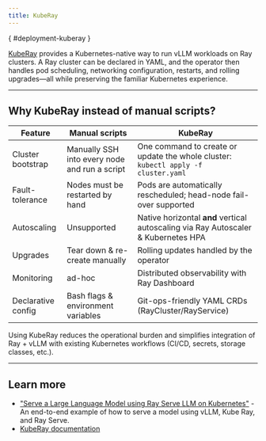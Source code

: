 ```yaml
---
title: KubeRay
---
```

[](){ #deployment-kuberay }

[KubeRay](https://github.com/ray-project/kuberay) provides a Kubernetes-native way to run vLLM workloads on Ray clusters.
A Ray cluster can be declared in YAML, and the operator then handles pod scheduling, networking configuration, restarts, and rolling upgrades—all while preserving the familiar Kubernetes experience.

---

## Why KubeRay instead of manual scripts?

| Feature | Manual scripts | KubeRay |
|---------|-----------------------------------------------------------|---------|
| Cluster bootstrap | Manually SSH into every node and run a script | One command to create or update the whole cluster: `kubectl apply -f cluster.yaml` |
| Fault-tolerance | Nodes must be restarted by hand | Pods are automatically rescheduled; head-node fail-over supported |
| Autoscaling | Unsupported | Native horizontal **and** vertical autoscaling via Ray Autoscaler & Kubernetes HPA |
| Upgrades | Tear down & re-create manually | Rolling updates handled by the operator |
| Monitoring | ad-hoc | Distributed observability with Ray Dashboard |
| Declarative config | Bash flags & environment variables | Git-ops-friendly YAML CRDs (RayCluster/RayService) |

Using KubeRay reduces the operational burden and simplifies integration of Ray + vLLM with existing Kubernetes workflows (CI/CD, secrets, storage classes, etc.).

---

## Learn more

* ["Serve a Large Language Model using Ray Serve LLM on Kubernetes"](https://docs.ray.io/en/master/cluster/kubernetes/examples/rayserve-llm-example.html) - An end-to-end example of how to serve a model using vLLM, Kube Ray, and Ray Serve.
* [KubeRay documentation](https://docs.ray.io/en/latest/cluster/kubernetes/index.html)
